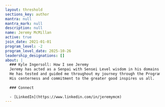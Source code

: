 ```yaml
---
layout: threshold
sections_key: author
mantra: null
mantra_mark: null
description: null
name: Jeremy McMillan
active: true
join_date: 2021-01-01
program_level: -2
program_level_date: 2025-10-26
leadership_designations: []
about: |
  ### Kyle Ingersoll: How I see Jeremy
  Jeremy has acted as a Senpai with Sensei Level wisdom in his domains of expertise (Aikido Black Belt, Philosophy, Math, Systems Thinking, Game Theory, and Site Reliability Engineer) while he was in the program.
  He has tested and guided me throughout my journey through the Program, and I have learned a lot from him. He was the Dojo's guide while we were walking The Way, and helped align our efforts to respect the lineage of prior Dojos.
  His centerness and commitment to the greater good inspires us all.
  
  ### Connect
  
  - [LinkedIn](https://www.linkedin.com/in/jeremymcm)
---
```

